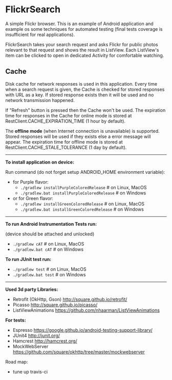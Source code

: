 # FlickrSearch
A simple Flickr browser.
This is an example of Android application and example os some techniques for automated testing (final tests coverage is insufficient for real applications).

FlickrSearch takes your search request and asks Flickr for public photos relevant to that request and shows the result in ListView. Each ListView's item can be clicked to open in dedicated Activity for comfortable watching.


Cache
-----
Disk cache for network responses is used in this application. 
Every time when a search request is given, the Cache is checked for stored responses with URL as a key. 
If stored response exists then it will be used and no network transmission happened.  

If "Refresh" button is pressed then the Cache won't be used.
The expiration time for responses in the Cache for online mode is stored at RestClient.CACHE_EXPIRATION_TIME (1 hour by default).

The **offline mode** (when Internet connection is unavailable) is supported. 
Stored responses will be used if they exists else a error message will appear. 
The expiration time for offline mode is stored at RestClient.CACHE_STALE_TOLERANCE (1 day by default).

-----


**To install application on device:**

Run command (do not forget setup ANDROID_HOME environment variable):
* for Purple flavor:
    * `./gradlew installPurpleColoredRelease` # on Linux, MacOS
    * `./gradlew.bat installPurpleColoredRelease` # on Windows
* or for Green flavor:   
    * `./gradlew installGreenColoredRelease` # on Linux, MacOS
    * `./gradlew.bat installGreenColoredRelease` # on Windows

------

**To run Android Instrumentation Tests run:**

(device should be attached and unlocked)
* `./gradlew cAT` # on Linux, MacOS
* `./gradlew.bat cAT` # on Windows

**To run JUnit test run:**
* `./gradlew test` # on Linux, MacOS
* `./gradlew.bat test` # on Windows

------

**Used 3d party Libraries:**
* Retrofit (OkHttp, Gson) http://square.github.io/retrofit/
* Picasso http://square.github.io/picasso/
* ListViewAnimations https://github.com/nhaarman/ListViewAnimations

**For tests:**
* Espresso https://google.github.io/android-testing-support-library/
* JUnit4 http://junit.org/
* Hamcrest http://hamcrest.org/
* MockWebServer https://github.com/square/okhttp/tree/master/mockwebserver

Road map:
* tune up travis-ci
